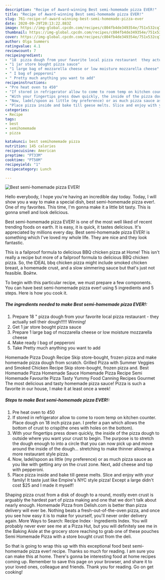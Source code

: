 ```yaml
---
description: "Recipe of Award-winning Best semi-homemade pizza EVER!"
title: "Recipe of Award-winning Best semi-homemade pizza EVER!"
slug: 761-recipe-of-award-winning-best-semi-homemade-pizza-ever
date: 2020-09-29T20:13:22.883Z
image: https://img-global.cpcdn.com/recipes/c804fb4de349354e/751x532cq70/best-semi-homemade-pizza-ever-recipe-main-photo.jpg
thumbnail: https://img-global.cpcdn.com/recipes/c804fb4de349354e/751x532cq70/best-semi-homemade-pizza-ever-recipe-main-photo.jpg
cover: https://img-global.cpcdn.com/recipes/c804fb4de349354e/751x532cq70/best-semi-homemade-pizza-ever-recipe-main-photo.jpg
author: Olga Summers
ratingvalue: 4.1
reviewcount: 7
recipeingredient:
- "18  pizza dough from your favorite local pizza restaurant  they actually sell their dough Winning"
- "1 jar store bought pizza sauce"
- "1 large bag of mozzarella cheese or low moisture mozzarella cheese"
- " I bag of pepperoni"
- " Pretty much anything you want to add"
recipeinstructions:
- "Pre heat oven to 450"
- "If stored in refrigerator allow to come to room temp on kitchen counter. Place dough on 18 inch pizza pan. I prefer a pan which allows the bottom of crust to crisp(the ones with holes on the bottom)."
- "With your fingertips press down quickly, the inside of the pizza dough to outside where you want your crust to begin. The purpose is to stretch the dough enough to into a circle that you can now pick up and move around the inside of the dough... stretching to make thinner allowing a more restaurant style pizza."
- "Now, ladel/spoon as little (my preference) or as much pizza sauce as you like with getting any on the crust zone. Next, add cheese and top with pepperoni."
- "Place pizza inside and bake till geese melts. Slice and enjoy with your family! It taste just like Empire&#39;s NYC style pizza! Except a large didn&#39;t cost $25 and I made it myself!"
categories:
- Recipe
tags:
- best
- semihomemade
- pizza

katakunci: best semihomemade pizza 
nutrition: 145 calories
recipecuisine: American
preptime: "PT33M"
cooktime: "PT50M"
recipeyield: "1"
recipecategory: Lunch

---
```



![Best semi-homemade pizza EVER!](https://img-global.cpcdn.com/recipes/c804fb4de349354e/751x532cq70/best-semi-homemade-pizza-ever-recipe-main-photo.jpg)

Hello everybody, I hope you're having an incredible day today. Today, I will show you a way to make a special dish, best semi-homemade pizza ever!. One of my favorites. This time, I'm gonna make it a little bit tasty. This is gonna smell and look delicious.

Best semi-homemade pizza EVER! is one of the most well liked of recent trending foods on earth. It is easy, it is quick, it tastes delicious. It's appreciated by millions every day. Best semi-homemade pizza EVER! is something which I've loved my whole life. They are nice and they look fantastic.

This is a failproof formula to delicious BBQ chicken pizza at Home! This isn&#39;t really a recipe but more of a failproof formula to delicious BBQ chicken pizza. So, the IDEAL bbq chicken pizza might include smoked chicken breast, a homemade crust, and a slow simmering sauce but that&#39;s just not feasible. Войти.


To begin with this particular recipe, we must prepare a few components. You can have best semi-homemade pizza ever! using 5 ingredients and 5 steps. Here is how you cook it.

<!--inarticleads1-->

##### The ingredients needed to make Best semi-homemade pizza EVER!:

1. Prepare 18 &#34; pizza dough from your favorite local pizza restaurant - they actually sell their dough!!!!! Winning!
1. Get 1 jar store bought pizza sauce
1. Prepare 1 large bag of mozzarella cheese or low moisture mozzarella cheese
1. Make ready  I bag of pepperoni
1. Take  Pretty much anything you want to add


Homemade Pizza Dough Recipe Skip store-bought, frozen pizza and make homemade pizza dough from scratch. Grilled Pizza with Summer Veggies and Smoked Chicken Recipe Skip store-bought, frozen pizza and. Best Homemade Pizza Homemade Sauce Homemade Pizza Recipe Semi Homemade Favourite Pizza Tasty Yummy Food Canning Recipes Gourmet The most delicious and tasty homemade pizza sauce! Pizza is such a favorite in our house, I make it at least once a week! 

<!--inarticleads2-->

##### Steps to make Best semi-homemade pizza EVER!:

1. Pre heat oven to 450
1. If stored in refrigerator allow to come to room temp on kitchen counter. Place dough on 18 inch pizza pan. I prefer a pan which allows the bottom of crust to crisp(the ones with holes on the bottom).
1. With your fingertips press down quickly, the inside of the pizza dough to outside where you want your crust to begin. The purpose is to stretch the dough enough to into a circle that you can now pick up and move around the inside of the dough... stretching to make thinner allowing a more restaurant style pizza.
1. Now, ladel/spoon as little (my preference) or as much pizza sauce as you like with getting any on the crust zone. Next, add cheese and top with pepperoni.
1. Place pizza inside and bake till geese melts. Slice and enjoy with your family! It taste just like Empire&#39;s NYC style pizza! Except a large didn&#39;t cost $25 and I made it myself!


Shaping pizza crust from a disk of dough to a round, mostly even crust is arguably the hardest part of pizza making and one that we don&#39;t talk about nearly enough. Homemade Pizza from Delish.com is better than pizza delivery will ever be. Nothing beats a fresh-out-of-the-oven pizza, and once you see how easy it is to make for yourself, you&#39;ll never order delivery again. More Ways to Search: Recipe Index · Ingredients Index. You will probably never ever see me at a Pizza Hut, but you will definitely see me in the Baking Aisle at the grocery store reaching to grab one of these pouches Semi Homemade Pizza with a store bought crust from the deli. 

So that is going to wrap this up with this exceptional food best semi-homemade pizza ever! recipe. Thanks so much for reading. I am sure you can make this at home. There's gonna be interesting food at home recipes coming up. Remember to save this page on your browser, and share it to your loved ones, colleague and friends. Thank you for reading. Go on get cooking!
